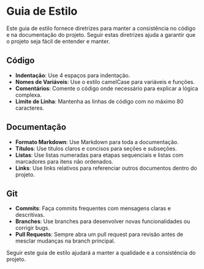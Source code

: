 # Guia de Estilo

Este guia de estilo fornece diretrizes para manter a consistência no código e na documentação do projeto. Seguir estas diretrizes ajuda a garantir que o projeto seja fácil de entender e manter.

## Código

- **Indentação**: Use 4 espaços para indentação.
- **Nomes de Variáveis**: Use o estilo camelCase para variáveis e funções.
- **Comentários**: Comente o código onde necessário para explicar a lógica complexa.
- **Limite de Linha**: Mantenha as linhas de código com no máximo 80 caracteres.

## Documentação

- **Formato Markdown**: Use Markdown para toda a documentação.
- **Títulos**: Use títulos claros e concisos para seções e subseções.
- **Listas**: Use listas numeradas para etapas sequenciais e listas com marcadores para itens não ordenados.
- **Links**: Use links relativos para referenciar outros documentos dentro do projeto.

## Git

- **Commits**: Faça commits frequentes com mensagens claras e descritivas.
- **Branches**: Use branches para desenvolver novas funcionalidades ou corrigir bugs.
- **Pull Requests**: Sempre abra um pull request para revisão antes de mesclar mudanças na branch principal.

Seguir este guia de estilo ajudará a manter a qualidade e a consistência do projeto. 